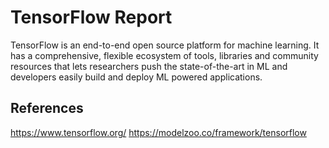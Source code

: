# TensorFlow Report

TensorFlow is an end-to-end open source platform for machine learning. It has a comprehensive, flexible ecosystem of tools, libraries and community resources that lets researchers push the state-of-the-art in ML and developers easily build and deploy ML powered applications.





## References
https://www.tensorflow.org/
https://modelzoo.co/framework/tensorflow

